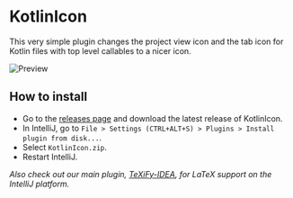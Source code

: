 # KotlinIcon

This very simple plugin changes the project view icon and the tab icon for Kotlin files with top level callables to a nicer icon.

![Preview](https://i.imgur.com/tXN10oJ.png)

## How to install

* Go to the [releases page](https://github.com/Ruben-Sten/KotlinIcon/releases) and download the latest release of KotlinIcon.
* In IntelliJ, go to `File > Settings (CTRL+ALT+S) > Plugins > Install plugin from disk...`.
* Select `KotlinIcon.zip`.
* Restart IntelliJ.

_Also check out our main plugin, [TeXiFy-IDEA](https://github.com/Ruben-Sten/TeXiFy-IDEA), for LaTeX support on the IntelliJ platform._
